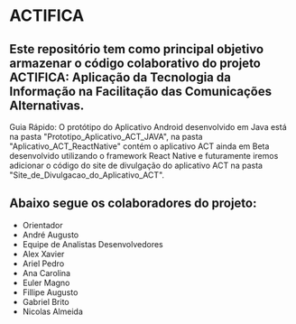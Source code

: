 # ACTIFICA

## Este repositório tem como principal objetivo armazenar o código colaborativo do projeto ACTIFICA: Aplicação da Tecnologia da Informação na Facilitação das Comunicações Alternativas.
Guia Rápido: O protótipo do Aplicativo Android desenvolvido em Java está na pasta "Prototipo_Aplicativo_ACT_JAVA", na pasta "Aplicativo_ACT_ReactNative" contém o aplicativo ACT ainda em Beta desenvolvido utilizando o framework React Native e futuramente iremos adicionar o código do site de divulgação do aplicativo ACT na pasta "Site_de_Divulgacao_do_Aplicativo_ACT".

## Abaixo segue os colaboradores do projeto:
- Orientador
 - André Augusto
- Equipe de Analistas Desenvolvedores
 - Alex Xavier
 - Ariel Pedro
 - Ana Carolina
 - Euler Magno
 - Fillipe Augusto
 - Gabriel Brito
 - Nicolas Almeida